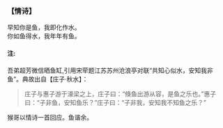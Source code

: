 ### 【情诗】

早知你是鱼，我即化作水。  
你如鱼得水，我年年有鱼。

#### 注: 
吾弟超芳微信晒鱼缸,引用宋荦题江苏苏州沧浪亭对联“共知心似水，安知我非鱼”。典故出自【庄子·秋水】：

> 庄子与惠子游于濠梁之上，庄子曰：“倏鱼出游从容，是鱼之乐也。”惠子曰：“子非鱼，安知鱼乐？”庄子曰：“子非我，安知我不知鱼之乐？” 

猴哥以情诗一首回应。鱼谐余。


